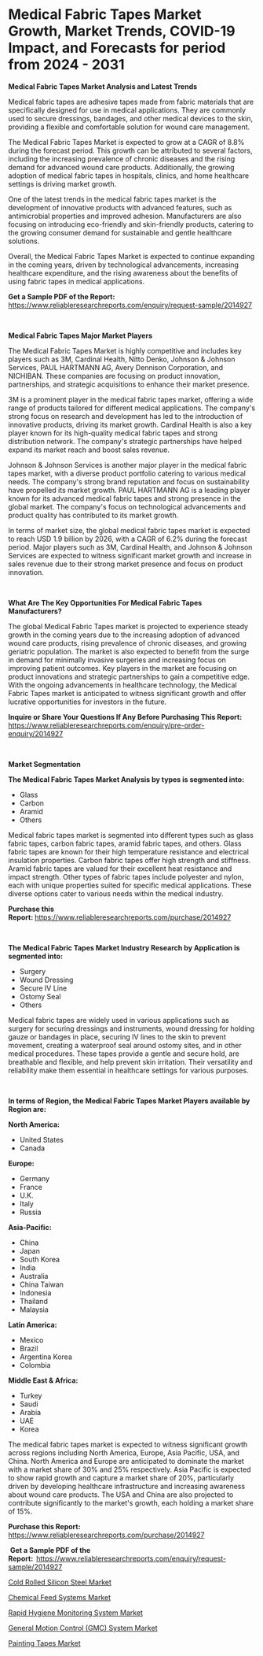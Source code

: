 <p><h1>Medical Fabric Tapes Market Growth, Market Trends, COVID-19 Impact, and Forecasts for period from 2024 - 2031</h1></p><p><strong>Medical Fabric Tapes Market Analysis and Latest Trends</strong></p>
<p><p>Medical fabric tapes are adhesive tapes made from fabric materials that are specifically designed for use in medical applications. They are commonly used to secure dressings, bandages, and other medical devices to the skin, providing a flexible and comfortable solution for wound care management.</p><p>The Medical Fabric Tapes Market is expected to grow at a CAGR of 8.8% during the forecast period. This growth can be attributed to several factors, including the increasing prevalence of chronic diseases and the rising demand for advanced wound care products. Additionally, the growing adoption of medical fabric tapes in hospitals, clinics, and home healthcare settings is driving market growth.</p><p>One of the latest trends in the medical fabric tapes market is the development of innovative products with advanced features, such as antimicrobial properties and improved adhesion. Manufacturers are also focusing on introducing eco-friendly and skin-friendly products, catering to the growing consumer demand for sustainable and gentle healthcare solutions.</p><p>Overall, the Medical Fabric Tapes Market is expected to continue expanding in the coming years, driven by technological advancements, increasing healthcare expenditure, and the rising awareness about the benefits of using fabric tapes in medical applications.</p></p>
<p><strong>Get a Sample PDF of the Report:&nbsp;</strong> <a href="https://www.reliableresearchreports.com/enquiry/request-sample/2014927">https://www.reliableresearchreports.com/enquiry/request-sample/2014927</a></p>
<p>&nbsp;</p>
<p><strong>Medical Fabric Tapes Major Market Players</strong></p>
<p><p>The Medical Fabric Tapes Market is highly competitive and includes key players such as 3M, Cardinal Health, Nitto Denko, Johnson & Johnson Services, PAUL HARTMANN AG, Avery Dennison Corporation, and NICHIBAN. These companies are focusing on product innovation, partnerships, and strategic acquisitions to enhance their market presence.</p><p>3M is a prominent player in the medical fabric tapes market, offering a wide range of products tailored for different medical applications. The company's strong focus on research and development has led to the introduction of innovative products, driving its market growth. Cardinal Health is also a key player known for its high-quality medical fabric tapes and strong distribution network. The company's strategic partnerships have helped expand its market reach and boost sales revenue.</p><p>Johnson & Johnson Services is another major player in the medical fabric tapes market, with a diverse product portfolio catering to various medical needs. The company's strong brand reputation and focus on sustainability have propelled its market growth. PAUL HARTMANN AG is a leading player known for its advanced medical fabric tapes and strong presence in the global market. The company's focus on technological advancements and product quality has contributed to its market growth.</p><p>In terms of market size, the global medical fabric tapes market is expected to reach USD 1.9 billion by 2026, with a CAGR of 6.2% during the forecast period. Major players such as 3M, Cardinal Health, and Johnson & Johnson Services are expected to witness significant market growth and increase in sales revenue due to their strong market presence and focus on product innovation.</p></p>
<p>&nbsp;</p>
<p><strong>What Are The Key Opportunities For Medical Fabric Tapes Manufacturers?</strong></p>
<p><p>The global Medical Fabric Tapes market is projected to experience steady growth in the coming years due to the increasing adoption of advanced wound care products, rising prevalence of chronic diseases, and growing geriatric population. The market is also expected to benefit from the surge in demand for minimally invasive surgeries and increasing focus on improving patient outcomes. Key players in the market are focusing on product innovations and strategic partnerships to gain a competitive edge. With the ongoing advancements in healthcare technology, the Medical Fabric Tapes market is anticipated to witness significant growth and offer lucrative opportunities for investors in the future.</p></p>
<p><strong>Inquire or Share Your Questions If Any Before Purchasing This Report:</strong> <a href="https://www.reliableresearchreports.com/enquiry/pre-order-enquiry/2014927">https://www.reliableresearchreports.com/enquiry/pre-order-enquiry/2014927</a></p>
<p>&nbsp;</p>
<p><strong>Market Segmentation</strong></p>
<p><strong>The Medical Fabric Tapes Market Analysis by types is segmented into:</strong></p>
<p><ul><li>Glass</li><li>Carbon</li><li>Aramid</li><li>Others</li></ul></p>
<p><p>Medical fabric tapes market is segmented into different types such as glass fabric tapes, carbon fabric tapes, aramid fabric tapes, and others. Glass fabric tapes are known for their high temperature resistance and electrical insulation properties. Carbon fabric tapes offer high strength and stiffness. Aramid fabric tapes are valued for their excellent heat resistance and impact strength. Other types of fabric tapes include polyester and nylon, each with unique properties suited for specific medical applications. These diverse options cater to various needs within the medical industry.</p></p>
<p><strong>Purchase this Report:&nbsp;</strong><a href="https://www.reliableresearchreports.com/purchase/2014927">https://www.reliableresearchreports.com/purchase/2014927</a></p>
<p>&nbsp;</p>
<p><strong>The Medical Fabric Tapes Market Industry Research by Application is segmented into:</strong></p>
<p><ul><li>Surgery</li><li>Wound Dressing</li><li>Secure IV Line</li><li>Ostomy Seal</li><li>Others</li></ul></p>
<p><p>Medical fabric tapes are widely used in various applications such as surgery for securing dressings and instruments, wound dressing for holding gauze or bandages in place, securing IV lines to the skin to prevent movement, creating a waterproof seal around ostomy sites, and in other medical procedures. These tapes provide a gentle and secure hold, are breathable and flexible, and help prevent skin irritation. Their versatility and reliability make them essential in healthcare settings for various purposes.</p></p>
<p>&nbsp;</p>
<p><strong>In terms of Region, the Medical Fabric Tapes Market Players available by Region are:</strong></p>
<p>
    <p> <strong> North America: </strong>
        <ul>
            <li>United States</li>
            <li>Canada</li>
        </ul>
        </p> 
    <p> <strong> Europe: </strong>
        <ul>
            <li>Germany</li>
            <li>France</li>
            <li>U.K.</li>
            <li>Italy</li>
            <li>Russia</li>
        </ul>
        </p> 
    <p> <strong> Asia-Pacific: </strong>
        <ul>
            <li>China</li>
            <li>Japan</li>
            <li>South Korea</li>
            <li>India</li>
            <li>Australia</li>
            <li>China Taiwan</li>
            <li>Indonesia</li>
            <li>Thailand</li>
            <li>Malaysia</li>
        </ul>
        </p> 
    <p> <strong> Latin America: </strong>
        <ul>
            <li>Mexico</li>
            <li>Brazil</li>
            <li>Argentina Korea</li>
            <li>Colombia</li>
        </ul>
        </p> 
    <p> <strong> Middle East & Africa: </strong>
        <ul>
            <li>Turkey</li>
            <li>Saudi</li>
            <li>Arabia</li>
            <li>UAE</li>
            <li>Korea</li>
        </ul>
    </p>
    </p>
<p><p>The medical fabric tapes market is expected to witness significant growth across regions including North America, Europe, Asia Pacific, USA, and China. North America and Europe are anticipated to dominate the market with a market share of 30% and 25% respectively. Asia Pacific is expected to show rapid growth and capture a market share of 20%, particularly driven by developing healthcare infrastructure and increasing awareness about wound care products. The USA and China are also projected to contribute significantly to the market's growth, each holding a market share of 15%.</p></p>
<p><strong>Purchase this Report: </strong><a href="https://www.reliableresearchreports.com/purchase/2014927">https://www.reliableresearchreports.com/purchase/2014927</a></p>
<p>&nbsp;<strong>Get a Sample PDF of the Report:&nbsp;&nbsp;</strong><a href="https://www.reliableresearchreports.com/enquiry/request-sample/2014927">https://www.reliableresearchreports.com/enquiry/request-sample/2014927</a></p>
<p><strong></strong></p>
<p><p><a href="https://view.publitas.com/reportprime-1/global-cold-rolled-silicon-steel-market-by-types-applications-and-major-players-with-regional-growth-rate-analysis-and-development-situation-from-2024-to-2031/">Cold Rolled Silicon Steel Market</a></p><p><a href="https://cute-banjo-8ca.notion.site/Chemical-Feed-Systems-Market-Size-2024-2031-Global-Industrial-Analysis-Key-Geographical-Regions--c9d54c23205a46cf9c5354779462b43e">Chemical Feed Systems Market</a></p><p><a href="https://meowing-lemming-dd3.notion.site/Rapid-Hygiene-Monitoring-System-Market-Size-and-Growth-Market-Segmentation-Regional-and-Country-Br-945a44985b944296b003990caaea970b">Rapid Hygiene Monitoring System Market</a></p><p><a href="https://shimmer-gardenia-37a.notion.site/General-Motion-Control-GMC-System-Market-Size-Share-Trends-Analysis-Report-By-Application-Regi-430a204ddc624b8f92d7ec10bff8a953">General Motion Control (GMC) System Market</a></p><p><a href="https://view.publitas.com/reportprime-1/painting-tapes-market-size-growth-outlook-from-2024-to-2031-projecting-at-markets-trends-analysis-by-application-regional-outlook-and-revenue/">Painting Tapes Market</a></p></p>